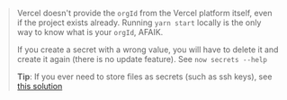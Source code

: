 > Vercel doesn't provide the `orgId` from the Vercel platform itself, even if the project exists already. Running `yarn start` locally is the only way to know what is your `orgId`, AFAIK.
>
> If you create a secret with a wrong value, you will have to delete it and create it again (there is no update feature). See `now secrets --help`
>
> **Tip**: If you ever need to store files as secrets (such as ssh keys), see [this solution](https://github.com/vercel/vercel/issues/749#issuecomment-533873759)

